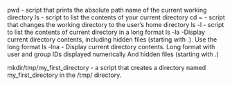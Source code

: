 pwd - script that prints the absolute path name of the current working directory
ls - script to list the contents of your current directory
cd ~ - script that changes the working directory to the user’s home directory
ls -l - script to list the contents of current directory in a long format
ls -la -Display current directory contents, including hidden files (starting with .). Use the long format
ls -lna - Display current directory contents. Long format with user and group IDs displayed numerically And hidden files (starting with .)

mkdir/tmp/my_first_directory  - a script that creates a directory named my_first_directory in the /tmp/ directory. 
